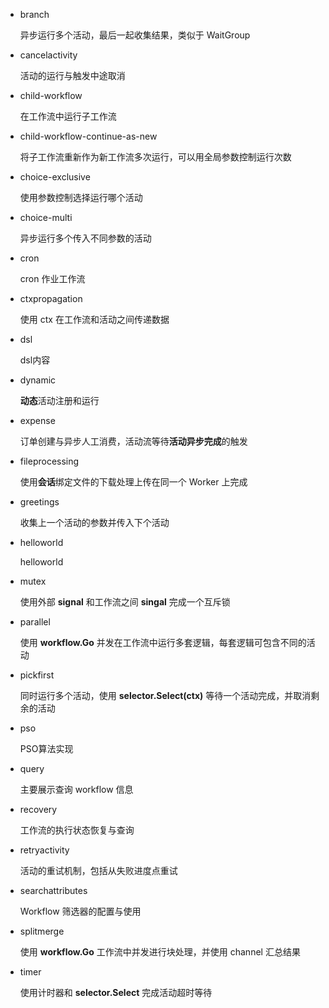 - branch

  异步运行多个活动，最后一起收集结果，类似于 WaitGroup

- cancelactivity

  活动的运行与触发中途取消

- child-workflow

  在工作流中运行子工作流

- child-workflow-continue-as-new

  将子工作流重新作为新工作流多次运行，可以用全局参数控制运行次数

- choice-exclusive

  使用参数控制选择运行哪个活动

- choice-multi

  异步运行多个传入不同参数的活动

- cron

  cron 作业工作流

- ctxpropagation

  使用 ctx 在工作流和活动之间传递数据

- dsl

  dsl内容

- dynamic

  **动态**活动注册和运行

- expense

  订单创建与异步人工消费，活动流等待**活动异步完成**的触发

- fileprocessing

  使用**会话**绑定文件的下载处理上传在同一个 Worker 上完成

- greetings

  收集上一个活动的参数并传入下个活动

- helloworld

  helloworld

- mutex

  使用外部 **signal** 和工作流之间 **singal** 完成一个互斥锁

- parallel

  使用 **workflow.Go** 并发在工作流中运行多套逻辑，每套逻辑可包含不同的活动

- pickfirst

  同时运行多个活动，使用 **selector.Select(ctx)** 等待一个活动完成，并取消剩余的活动

- pso

  PSO算法实现

- query

  主要展示查询 workflow 信息

- recovery

  工作流的执行状态恢复与查询

- retryactivity

  活动的重试机制，包括从失败进度点重试

- searchattributes

  Workflow 筛选器的配置与使用

- splitmerge

  使用 **workflow.Go** 工作流中并发进行块处理，并使用 channel 汇总结果

- timer

  使用计时器和 **selector.Select** 完成活动超时等待